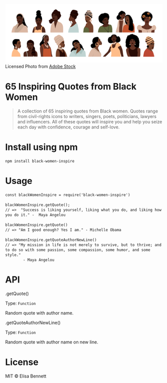 ![image](portraits-of-women.jpeg)
Licensed Photo from [Adobe Stock](https://stock.adobe.com/)

# 65 Inspiring Quotes from Black Women

> A collection of 65 inspiring quotes from Black women. Quotes range from civil-rights icons to writers, singers, poets, politicians, lawyers and influencers. All of these quotes will inspire you and help you seize each day with confidence, courage and self-love.

# Install using npm

```
npm install black-women-inspire
```

# Usage

```
const blackWomenInspire = require('black-women-inspire')

blackWomenInspire.getQuote();
// =>  "Success is liking yourself, liking what you do, and liking how you do it." -  Maya Angelou

blackWomenInspire.getQuote()
// => "Am I good enough? Yes I am." - Michelle Obama

blackWomenInspire.getQuoteAuthorNewLine()
// => "My mission in life is not merely to survive, but to thrive; and to do so with some passion, some compassion, some humor, and some style."
        - Maya Angelou
```

# API

.getQuote()

Type: `Function`

Random quote with author name.

.getQuoteAuthorNewLine()

Type: `Function`

Random quote with author name on new line.

# License

MIT © Elisa Bennett
